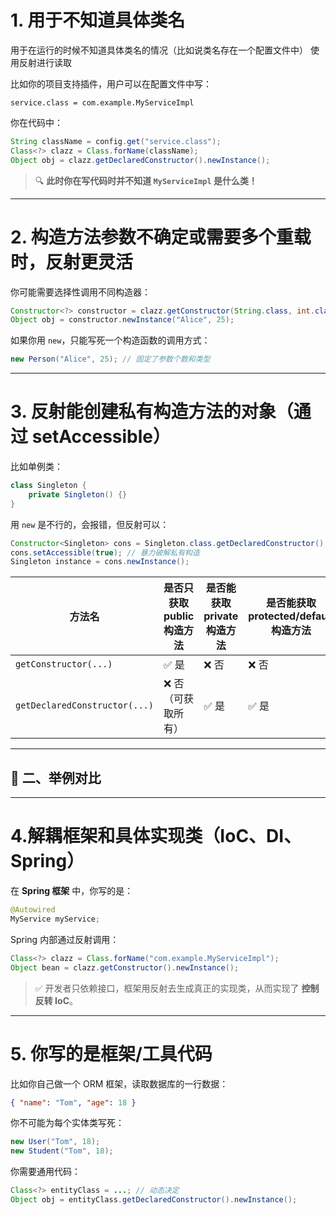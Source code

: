 # 1. 用于不知道具体类名

用于在运行的时候不知道具体类名的情况（比如说类名存在一个配置文件中）
使用反射进行读取

比如你的项目支持插件，用户可以在配置文件中写：

```properties
service.class = com.example.MyServiceImpl
```

你在代码中：

```java
String className = config.get("service.class");
Class<?> clazz = Class.forName(className);
Object obj = clazz.getDeclaredConstructor().newInstance();
```

> 🔍 **此时你在写代码时并不知道 `MyServiceImpl` 是什么类！**

---

# 2. 构造方法参数不确定或需要多个重载时，反射更灵活

你可能需要选择性调用不同构造器：

```java
Constructor<?> constructor = clazz.getConstructor(String.class, int.class);
Object obj = constructor.newInstance("Alice", 25);
```

如果你用 `new`，只能写死一个构造函数的调用方式：

```java
new Person("Alice", 25); // 固定了参数个数和类型
```

---

# 3. 反射能创建**私有构造方法**的对象（通过 setAccessible）

比如单例类：

```java
class Singleton {
    private Singleton() {}
}
```

用 `new` 是不行的，会报错，但反射可以：

```java
Constructor<Singleton> cons = Singleton.class.getDeclaredConstructor();
cons.setAccessible(true); // 暴力破解私有构造
Singleton instance = cons.newInstance();
```

| 方法名                           | 是否只获取 public 构造方法 | 是否能获取 private 构造方法 | 是否能获取 protected/default 构造方法 |
| ----------------------------- | ----------------- | ------------------ | ---------------------------- |
| `getConstructor(...)`         | ✅ 是               | ❌ 否                | ❌ 否                          |
| `getDeclaredConstructor(...)` | ❌ 否（可获取所有）        | ✅ 是                | ✅ 是                          |

---

## 🧪 二、举例对比

---

# 4.**解耦**框架和具体实现类（IoC、DI、Spring）

在 **Spring 框架** 中，你写的是：

```java
@Autowired
MyService myService;
```

Spring 内部通过反射调用：

```java
Class<?> clazz = Class.forName("com.example.MyServiceImpl");
Object bean = clazz.getConstructor().newInstance();
```

> ✅ 开发者只依赖接口，框架用反射去生成真正的实现类，从而实现了 **控制反转 IoC**。

---

# 5. 你写的是框架/工具代码

比如你自己做一个 ORM 框架，读取数据库的一行数据：

```json
{ "name": "Tom", "age": 18 }
```

你不可能为每个实体类写死：

```java
new User("Tom", 18);
new Student("Tom", 18);
```

你需要通用代码：

```java
Class<?> entityClass = ...; // 动态决定
Object obj = entityClass.getDeclaredConstructor().newInstance();
```

